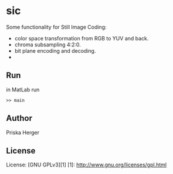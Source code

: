 sic
===

Some functionality for Still Image Coding:

* color space transformation from RGB to YUV and back.
* chroma subsampling 4:2:0.
* bit plane encoding and decoding.
* 


Run
-------

in MatLab run

    >> main


Author
-------
Priska Herger

License
-------
License: [GNU GPLv3][1]
[1]: http://www.gnu.org/licenses/gpl.html
